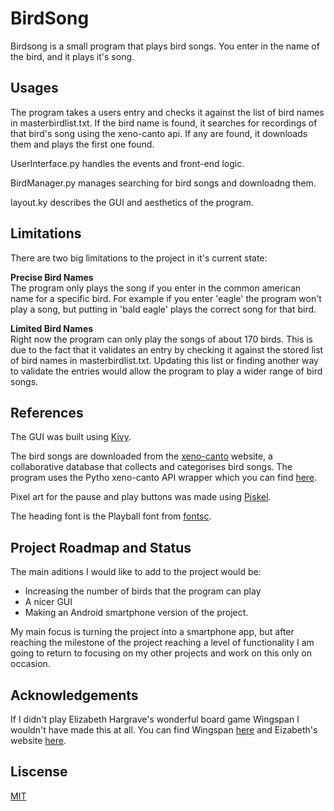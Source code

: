 # BirdSong
Birdsong is a small program that plays bird songs. You enter in the name of the bird, and it plays it's song.

## Usages
The program takes a users entry and checks it against the list of bird names in masterbirdlist.txt. If the bird name is
found, it searches for recordings of that bird's song using the xeno-canto api. If any are found, it downloads them and
plays the first one found.

UserInterface.py handles the events and front-end logic.

BirdManager.py manages searching for bird songs and downloadng them.

layout.ky describes the GUI and aesthetics of the program.

## Limitations
There are two big limitations to the project in it's current state:

**Precise Bird Names**
<br>The program only plays the song if you enter in the common american name for a specific bird. For example if you
enter 'eagle' the program won't play a song, but putting in 'bald eagle' plays the correct song for that bird.</br>

**Limited Bird Names**
<br>Right now the program can only play the songs of about 170 birds. This is due to the fact that it validates an entry
by checking it against the stored list of bird names in masterbirdlist.txt. Updating this list or finding another way to
validate the entries would allow the program to play a wider range of bird songs.</br>

## References
The GUI was built using [Kivy](https://kivy.org/#home).

The bird songs are downloaded from the [xeno-canto](https://www.xeno-canto.org/) website, a collaborative database
that collects and categorises bird songs. The program uses the Pytho xeno-canto API wrapper which you can find
[here](https://github.com/ntivirikin/xeno-canto-py).

Pixel art for the pause and play buttons was made using [Piskel](https://www.piskelapp.com/).

The heading font is the Playball font from [fontsc](https://www.fontsc.com/).

## Project Roadmap and Status
The main aditions I would like to add to the project would be:
- Increasing the number of birds that the program can play
- A nicer GUI
- Making an Android smartphone version of the project.

My main focus is turning the project into a smartphone app, but after reaching the milestone of the project reaching a
level of functionality I am going to return to focusing on my other projects and work on this only on occasion.

## Acknowledgements
If I didn't play Elizabeth Hargrave's wonderful board game Wingspan I wouldn't have made this at all. You can find
Wingspan [here](https://stonemaiergames.com/games/wingspan/) and Eizabeth's website
[here](https://www.elizhargrave.com/).

## Liscense
[MIT](https://choosealicense.com/licenses/mit/)